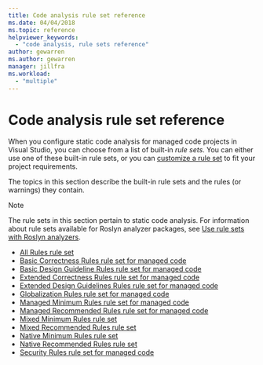 ```yaml
---
title: Code analysis rule set reference
ms.date: 04/04/2018
ms.topic: reference
helpviewer_keywords:
  - "code analysis, rule sets reference"
author: gewarren
ms.author: gewarren
manager: jillfra
ms.workload:
  - "multiple"
---
```

# Code analysis rule set reference

When you configure static code analysis for managed code projects in Visual Studio, you can choose from a list of built-in *rule sets*. You can either use one of these built-in rule sets, or you can [customize a rule set](../code-quality/how-to-create-a-custom-rule-set.md) to fit your project requirements.

The topics in this section describe the built-in rule sets and the rules (or warnings) they contain.

> [!NOTE]
> The rule sets in this section pertain to static code analysis. For information about rule sets available for Roslyn analyzer packages, see [Use rule sets with Roslyn analyzers](analyzer-rule-sets.md).

- [All Rules rule set](all-rules-rule-set.md)
- [Basic Correctness Rules rule set for managed code](basic-correctness-rules-rule-set-for-managed-code.md)
- [Basic Design Guideline Rules rule set for managed code](basic-design-guideline-rules-rule-set-for-managed-code.md)
- [Extended Correctness Rules rule set for managed code](extended-correctness-rules-rule-set-for-managed-code.md)
- [Extended Design Guidelines Rules rule set for managed code](extended-design-guidelines-rules-rule-set-for-managed-code.md)
- [Globalization Rules rule set for managed code](globalization-rules-rule-set-for-managed-code.md)
- [Managed Minimum Rules rule set for managed code](managed-minimum-rules-rule-set-for-managed-code.md)
- [Managed Recommended Rules rule set for managed code](managed-recommended-rules-rule-set-for-managed-code.md)
- [Mixed Minimum Rules rule set](mixed-minimum-rules-rule-set.md)
- [Mixed Recommended Rules rule set](mixed-recommended-rules-rule-set.md)
- [Native Minimum Rules rule set](native-minimum-rules-rule-set.md)
- [Native Recommended Rules rule set](native-recommended-rules-rule-set.md)
- [Security Rules rule set for managed code](security-rules-rule-set-for-managed-code.md)
